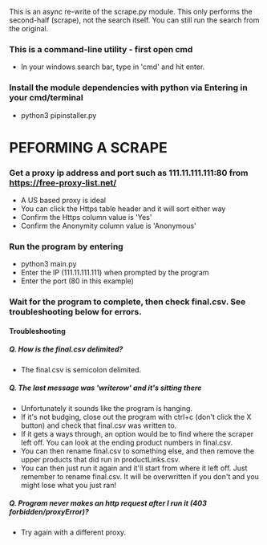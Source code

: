 This is an async re-write of the scrape.py module. This only performs the second-half (scrape), not the search itself. You can still run the search from the original.

### This is a command-line utility - first open cmd
- In your windows search bar, type in 'cmd' and hit enter.

### Install the module dependencies with python via Entering in your cmd/terminal
- python3 pipinstaller.py

# PEFORMING A SCRAPE
### Get a proxy ip address and port such as **111.11.111.111:80** from https://free-proxy-list.net/
- A US based proxy is ideal
- You can click the Https table header and it will sort either way
- Confirm the Https column value is 'Yes'
- Confirm the Anonymity column value is 'Anonymous'

### Run the program by entering
- python3 main.py
- Enter the IP (111.11.111.111) when prompted by the program
- Enter the port (80 in this example)

### Wait for the program to complete, then check final.csv. See troubleshooting below for errors.

#### Troubleshooting

##### Q. How is the final.csv delimited?
- The final.csv is semicolon delimited.

##### Q. The last message was 'writerow' and it's sitting there
- Unfortunately it sounds like the program is hanging. 
- If it's not budging, close out the program with ctrl+c (don't click the X button) and check that final.csv was written to.
- If it gets a ways through, an option would be to find where the scraper left off. You can look at the ending product numbers in final.csv. 
- You can then rename final.csv to something else, and then remove the upper products that did run in productLinks.csv.
- You can then just run it again and it'll start from where it left off. Just remember to rename final.csv. It will be overwritten if you don't and you might lose what you just ran!

##### Q. Program never makes an http request after I run it (403 forbidden/proxyError)? 
- Try again with a different proxy.